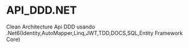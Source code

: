 # API_DDD.NET 
 Clean Architecture
Api DDD usando .Net6(Identity,AutoMapper,Linq,JWT,TDD,DOCS,SQL,Entity Framework Core)
